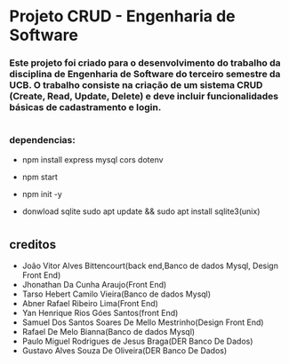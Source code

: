 # Projeto CRUD - Engenharia de Software
### Este projeto foi criado para o desenvolvimento do trabalho da disciplina de Engenharia de Software do terceiro semestre da UCB. O trabalho consiste na criação de um sistema CRUD (Create, Read, Update, Delete) e deve incluir funcionalidades básicas de cadastramento e login.

#

### dependencias: 

- npm install express mysql cors dotenv

- npm start

- npm init -y

- donwload sqlite sudo apt update && sudo apt install sqlite3(unix)


#

## creditos

- João Vitor Alves Bittencourt(back end,Banco de dados Mysql, Design Front End)
- Jhonathan Da Cunha Araujo(Front End)
- Tarso Hebert Camilo Vieira(Banco de dados Mysql)
- Abner Rafael Ribeiro Lima(Front End)
- Yan Henrique Rios Góes Santos(front End)
- Samuel Dos Santos Soares De Mello Mestrinho(Design Front End)
- Rafael De Melo Bianna(Banco de dados Mysql)
- Paulo Miguel Rodrigues de Jesus Braga(DER Banco De Dados)
- Gustavo Alves Souza De Oliveira(DER Banco De Dados)